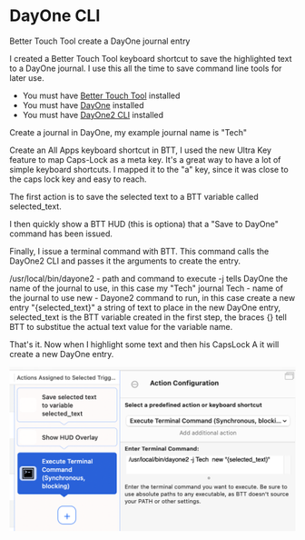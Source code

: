 # DayOne CLI
Better Touch Tool create a DayOne journal entry

I created a Better Touch Tool keyboard shortcut to save the highlighted text to a DayOne journal. I use this all the time to save command line tools for later use.

* You must have [Better Touch Tool](https://folivora.ai/downloads) installed
* You must have [DayOne](https://dayoneapp.com) installed
* You must have [DayOne2 CLI](https://help.dayoneapp.com/en/articles/435871-command-line-interface-cli) installed

Create a journal in DayOne, my example journal name is "Tech"

Create an All Apps keyboard shortcut in BTT, I used the new Ultra Key feature to map Caps-Lock as a meta key. It's a great way to have a lot of simple keyboard shortcuts. I mapped it to the "a" key, since it was close to the caps lock key and easy to reach.

The first action is to save the selected text to a BTT variable called selected_text.

I then quickly show a BTT HUD (this is optiona) that a "Save to DayOne" command has been issued.

Finally, I issue a terminal command with BTT. This command calls the DayOne2 CLI and passes it the arguments to create the entry.

/usr/local/bin/dayone2 - path and command to execute
-j tells DayOne the name of the journal to use, in this case my "Tech" journal
Tech - name of the journal to use
new - Dayone2 command to run, in this case create a new entry
"{selected_text}" a string of text to place in the new DayOne entry, selected_text is the BTT variable created in the first step, the braces {} tell BTT to substitue the actual text value for the variable name.

That's it. Now when I highlight some text and then his CapsLock A it will create a new DayOne entry.

![BTT Command](https://github.com/dougpark/dayone/blob/main/btt_dayone.png?raw=true)
